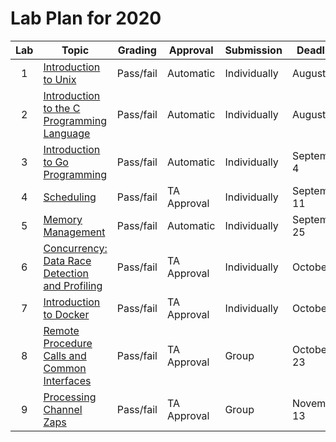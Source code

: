 # Lab Plan for 2020

| Lab | Topic                                                     | Grading          | Approval             | Submission              | Deadline          |
|:---:|-----------------------------------------------------------|------------------|----------------------|-------------------------|-------------------|
| 1 | [Introduction to Unix][1] | Pass/fail | Automatic | Individually | August 28 |
| 2 | [Introduction to the C Programming Language][2] | Pass/fail | Automatic | Individually | August 28 |
| 3 | [Introduction to Go Programming][3] | Pass/fail | Automatic | Individually | September 4 |
| 4 | [Scheduling][4] | Pass/fail | TA Approval | Individually | September 11 |
| 5 | [Memory Management][5] | Pass/fail | Automatic | Individually | September 25 |
| 6 | [Concurrency: Data Race Detection and Profiling][6] | Pass/fail | TA Approval | Individually | October 2 |
| 7 | [Introduction to Docker][7] | Pass/fail | TA Approval | Individually | October 9 |
| 8 | [Remote Procedure Calls and Common Interfaces][8] | Pass/fail | TA Approval | Group | October 23 |
| 9 | [Processing Channel Zaps][9] | Pass/fail | TA Approval | Group | November 13 |

[1]: https://github.com/dat320-2020/assignments/tree/master/lab1
[2]: https://github.com/dat320-2020/assignments/tree/master/lab2
[3]: https://github.com/dat320-2020/assignments/tree/master/lab3
[4]: https://github.com/dat320-2020/assignments/tree/master/lab4
[5]: https://github.com/dat320-2020/assignments/tree/master/lab5
[6]: https://github.com/dat320-2020/assignments/tree/master/lab6
[7]: https://github.com/dat320-2020/assignments/tree/master/lab7
[8]: https://github.com/dat320-2020/assignments/tree/master/lab8
[9]: https://github.com/dat320-2020/assignments/tree/master/lab9
